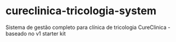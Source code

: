 # cureclinica-tricologia-system
Sistema de gestão completo para clínica de tricologia CureClinica - baseado no v1 starter kit
